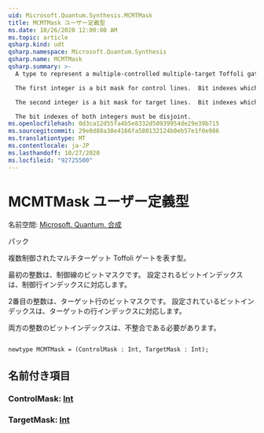 ```yaml
---
uid: Microsoft.Quantum.Synthesis.MCMTMask
title: MCMTMask ユーザー定義型
ms.date: 10/26/2020 12:00:00 AM
ms.topic: article
qsharp.kind: udt
qsharp.namespace: Microsoft.Quantum.Synthesis
qsharp.name: MCMTMask
qsharp.summary: >-
  A type to represent a multiple-controlled multiple-target Toffoli gate.

  The first integer is a bit mask for control lines.  Bit indexes which are set correspond to control line indexes.

  The second integer is a bit mask for target lines.  Bit indexes which are set correspond to target line indexes.

  The bit indexes of both integers must be disjoint.
ms.openlocfilehash: 0d3ca12d55fa4b5e8332d50939954de29e39b715
ms.sourcegitcommit: 29e0d88a30e4166fa580132124b0eb57e1f0e986
ms.translationtype: MT
ms.contentlocale: ja-JP
ms.lasthandoff: 10/27/2020
ms.locfileid: "92725500"
---
```

# <a name="mcmtmask-user-defined-type"></a>MCMTMask ユーザー定義型

名前空間: [Microsoft. Quantum. 合成](xref:Microsoft.Quantum.Synthesis)

パック [](https://nuget.org/packages/)


複数制御されたマルチターゲット Toffoli ゲートを表す型。

最初の整数は、制御線のビットマスクです。  設定されるビットインデックスは、制御行インデックスに対応します。

2番目の整数は、ターゲット行のビットマスクです。  設定されているビットインデックスは、ターゲットの行インデックスに対応します。

両方の整数のビットインデックスは、不整合である必要があります。

```qsharp

newtype MCMTMask = (ControlMask : Int, TargetMask : Int);
```



## <a name="named-items"></a>名前付き項目

### <a name="controlmask--int"></a>ControlMask: [Int](xref:microsoft.quantum.lang-ref.int)


### <a name="targetmask--int"></a>TargetMask: [Int](xref:microsoft.quantum.lang-ref.int)

